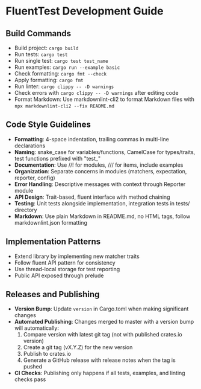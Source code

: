 # FluentTest Development Guide

## Build Commands

- Build project: `cargo build`
- Run tests: `cargo test`
- Run single test: `cargo test test_name`
- Run examples: `cargo run --example basic`
- Check formatting: `cargo fmt --check`
- Apply formatting: `cargo fmt`
- Run linter: `cargo clippy -- -D warnings`
- Check errors with `cargo clippy -- -D warnings` after editing code
- Format Markdown: Use markdownlint-cli2 to format Markdown files with `npx markdownlint-cli2 --fix README.md`

## Code Style Guidelines

- **Formatting**: 4-space indentation, trailing commas in multi-line declarations
- **Naming**: snake_case for variables/functions, CamelCase for types/traits, test functions prefixed with "test_"
- **Documentation**: Use //! for modules, /// for items, include examples
- **Organization**: Separate concerns in modules (matchers, expectation, reporter, config)
- **Error Handling**: Descriptive messages with context through Reporter module
- **API Design**: Trait-based, fluent interface with method chaining
- **Testing**: Unit tests alongside implementation, integration tests in tests/ directory
- **Markdown**: Use plain Markdown in README.md, no HTML tags, follow markdownlint.json formatting

## Implementation Patterns

- Extend library by implementing new matcher traits
- Follow fluent API pattern for consistency
- Use thread-local storage for test reporting
- Public API exposed through prelude

## Releases and Publishing

- **Version Bump**: Update `version` in Cargo.toml when making significant changes
- **Automated Publishing**: Changes merged to master with a version bump will automatically:
  1. Compare version with latest git tag (not with published crates.io version)
  2. Create a git tag (vX.Y.Z) for the new version
  3. Publish to crates.io
  4. Generate a GitHub release with release notes when the tag is pushed
- **CI Checks**: Publishing only happens if all tests, examples, and linting checks pass
